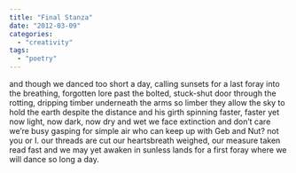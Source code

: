 ```yaml
---
title: "Final Stanza"
date: "2012-03-09"
categories: 
  - "creativity"
tags: 
  - "poetry"
---
```


and though we danced too short a day, calling sunsets for a last foray into the breathing, forgotten lore past the bolted, stuck-shut door through the rotting, dripping timber underneath the arms so limber they allow the sky to hold the earth despite the distance and his girth spinning faster, faster yet now light, now dark, now dry and wet we face extinction and don’t care we’re busy gasping for simple air who can keep up with Geb and Nut? not you or I. our threads are cut our heartsbreath weighed, our measure taken read fast and we may yet awaken in sunless lands for a first foray where we will dance so long a day.
